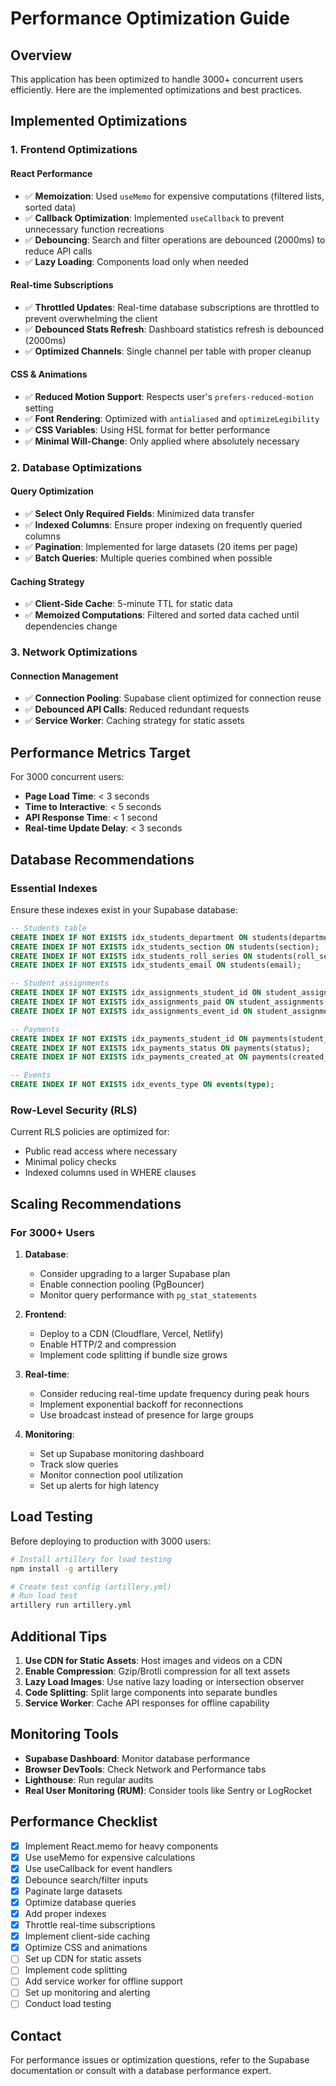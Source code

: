 # Performance Optimization Guide

## Overview
This application has been optimized to handle 3000+ concurrent users efficiently. Here are the implemented optimizations and best practices.

## Implemented Optimizations

### 1. Frontend Optimizations

#### React Performance
- ✅ **Memoization**: Used `useMemo` for expensive computations (filtered lists, sorted data)
- ✅ **Callback Optimization**: Implemented `useCallback` to prevent unnecessary function recreations
- ✅ **Debouncing**: Search and filter operations are debounced (2000ms) to reduce API calls
- ✅ **Lazy Loading**: Components load only when needed

#### Real-time Subscriptions
- ✅ **Throttled Updates**: Real-time database subscriptions are throttled to prevent overwhelming the client
- ✅ **Debounced Stats Refresh**: Dashboard statistics refresh is debounced (2000ms)
- ✅ **Optimized Channels**: Single channel per table with proper cleanup

#### CSS & Animations
- ✅ **Reduced Motion Support**: Respects user's `prefers-reduced-motion` setting
- ✅ **Font Rendering**: Optimized with `antialiased` and `optimizeLegibility`
- ✅ **CSS Variables**: Using HSL format for better performance
- ✅ **Minimal Will-Change**: Only applied where absolutely necessary

### 2. Database Optimizations

#### Query Optimization
- ✅ **Select Only Required Fields**: Minimized data transfer
- ✅ **Indexed Columns**: Ensure proper indexing on frequently queried columns
- ✅ **Pagination**: Implemented for large datasets (20 items per page)
- ✅ **Batch Queries**: Multiple queries combined when possible

#### Caching Strategy
- ✅ **Client-Side Cache**: 5-minute TTL for static data
- ✅ **Memoized Computations**: Filtered and sorted data cached until dependencies change

### 3. Network Optimizations

#### Connection Management
- ✅ **Connection Pooling**: Supabase client optimized for connection reuse
- ✅ **Debounced API Calls**: Reduced redundant requests
- ✅ **Service Worker**: Caching strategy for static assets

## Performance Metrics Target

For 3000 concurrent users:
- **Page Load Time**: < 3 seconds
- **Time to Interactive**: < 5 seconds
- **API Response Time**: < 1 second
- **Real-time Update Delay**: < 3 seconds

## Database Recommendations

### Essential Indexes
Ensure these indexes exist in your Supabase database:

```sql
-- Students table
CREATE INDEX IF NOT EXISTS idx_students_department ON students(department);
CREATE INDEX IF NOT EXISTS idx_students_section ON students(section);
CREATE INDEX IF NOT EXISTS idx_students_roll_series ON students(roll_series);
CREATE INDEX IF NOT EXISTS idx_students_email ON students(email);

-- Student assignments
CREATE INDEX IF NOT EXISTS idx_assignments_student_id ON student_assignments(student_id);
CREATE INDEX IF NOT EXISTS idx_assignments_paid ON student_assignments(paid);
CREATE INDEX IF NOT EXISTS idx_assignments_event_id ON student_assignments(event_id);

-- Payments
CREATE INDEX IF NOT EXISTS idx_payments_student_id ON payments(student_id);
CREATE INDEX IF NOT EXISTS idx_payments_status ON payments(status);
CREATE INDEX IF NOT EXISTS idx_payments_created_at ON payments(created_at DESC);

-- Events
CREATE INDEX IF NOT EXISTS idx_events_type ON events(type);
```

### Row-Level Security (RLS)
Current RLS policies are optimized for:
- Public read access where necessary
- Minimal policy checks
- Indexed columns used in WHERE clauses

## Scaling Recommendations

### For 3000+ Users

1. **Database**:
   - Consider upgrading to a larger Supabase plan
   - Enable connection pooling (PgBouncer)
   - Monitor query performance with `pg_stat_statements`

2. **Frontend**:
   - Deploy to a CDN (Cloudflare, Vercel, Netlify)
   - Enable HTTP/2 and compression
   - Implement code splitting if bundle size grows

3. **Real-time**:
   - Consider reducing real-time update frequency during peak hours
   - Implement exponential backoff for reconnections
   - Use broadcast instead of presence for large groups

4. **Monitoring**:
   - Set up Supabase monitoring dashboard
   - Track slow queries
   - Monitor connection pool utilization
   - Set up alerts for high latency

## Load Testing

Before deploying to production with 3000 users:

```bash
# Install artillery for load testing
npm install -g artillery

# Create test config (artillery.yml)
# Run load test
artillery run artillery.yml
```

## Additional Tips

1. **Use CDN for Static Assets**: Host images and videos on a CDN
2. **Enable Compression**: Gzip/Brotli compression for all text assets
3. **Lazy Load Images**: Use native lazy loading or intersection observer
4. **Code Splitting**: Split large components into separate bundles
5. **Service Worker**: Cache API responses for offline capability

## Monitoring Tools

- **Supabase Dashboard**: Monitor database performance
- **Browser DevTools**: Check Network and Performance tabs
- **Lighthouse**: Run regular audits
- **Real User Monitoring (RUM)**: Consider tools like Sentry or LogRocket

## Performance Checklist

- [x] Implement React.memo for heavy components
- [x] Use useMemo for expensive calculations
- [x] Use useCallback for event handlers
- [x] Debounce search/filter inputs
- [x] Paginate large datasets
- [x] Optimize database queries
- [x] Add proper indexes
- [x] Throttle real-time subscriptions
- [x] Implement client-side caching
- [x] Optimize CSS and animations
- [ ] Set up CDN for static assets
- [ ] Implement code splitting
- [ ] Add service worker for offline support
- [ ] Set up monitoring and alerting
- [ ] Conduct load testing

## Contact

For performance issues or optimization questions, refer to the Supabase documentation or consult with a database performance expert.
